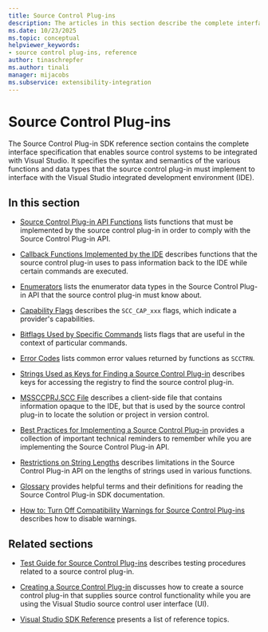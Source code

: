 ```yaml
---
title: Source Control Plug-ins
description: The articles in this section describe the complete interface specification that enables source control systems to be integrated with Visual Studio.
ms.date: 10/23/2025
ms.topic: conceptual
helpviewer_keywords:
- source control plug-ins, reference
author: tinaschrepfer
ms.author: tinali
manager: mijacobs
ms.subservice: extensibility-integration
---
```

# Source Control Plug-ins

The Source Control Plug-in SDK reference section contains the complete interface specification that enables source control systems to be integrated with Visual Studio. It specifies the syntax and semantics of the various functions and data types that the source control plug-in must implement to interface with the Visual Studio integrated development environment (IDE).

## In this section

- [Source Control Plug-in API Functions](../extensibility/source-control-plug-in-api-functions.md) lists functions that must be implemented by the source control plug-in in order to comply with the Source Control Plug-in API.

- [Callback Functions Implemented by the IDE](../extensibility/callback-functions-implemented-by-the-ide.md) describes functions that the source control plug-in uses to pass information back to the IDE while certain commands are executed.

- [Enumerators](../extensibility/enumerators.md) lists the enumerator data types in the Source Control Plug-in API that the source control plug-in must know about.

- [Capability Flags](../extensibility/capability-flags.md) describes the `SCC_CAP_xxx` flags, which indicate a provider's capabilities.

- [Bitflags Used by Specific Commands](../extensibility/bitflags-used-by-specific-commands.md) lists flags that are useful in the context of particular commands.

- [Error Codes](../extensibility/error-codes.md) lists common error values returned by functions as `SCCTRN`.

- [Strings Used as Keys for Finding a Source Control Plug-in](../extensibility/strings-used-as-keys-for-finding-a-source-control-plug-in.md) describes keys for accessing the registry to find the source control plug-in.

- [MSSCCPRJ.SCC File](../extensibility/mssccprj-scc-file.md) describes a client-side file that contains information opaque to the IDE, but that is used by the source control plug-in to locate the solution or project in version control.

- [Best Practices for Implementing a Source Control Plug-in](../extensibility/best-practices-for-implementing-a-source-control-plug-in.md) provides a collection of important technical reminders to remember while you are implementing the Source Control Plug-in API.

- [Restrictions on String Lengths](../extensibility/restrictions-on-string-lengths.md) describes limitations in the Source Control Plug-in API on the lengths of strings used in various functions.

- [Glossary](../extensibility/source-control-plug-in-glossary.md) provides helpful terms and their definitions for reading the Source Control Plug-in SDK documentation.

- [How to: Turn Off Compatibility Warnings for Source Control Plug-ins](../extensibility/how-to-turn-off-compatibility-warnings-for-source-control-plug-ins.md) describes how to disable warnings.

## Related sections

- [Test Guide for Source Control Plug-ins](../extensibility/internals/test-guide-for-source-control-plug-ins.md) describes testing procedures related to a source control plug-in.

- [Creating a Source Control Plug-in](../extensibility/internals/creating-a-source-control-plug-in.md) discusses how to create a source control plug-in that supplies source control functionality while you are using the Visual Studio source control user interface (UI).

- [Visual Studio SDK Reference](../extensibility/visual-studio-sdk-reference.md) presents a list of reference topics.
